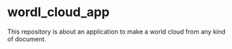 # wordl_cloud_app
This repository is about an application to make a world cloud from any kind of document. 
